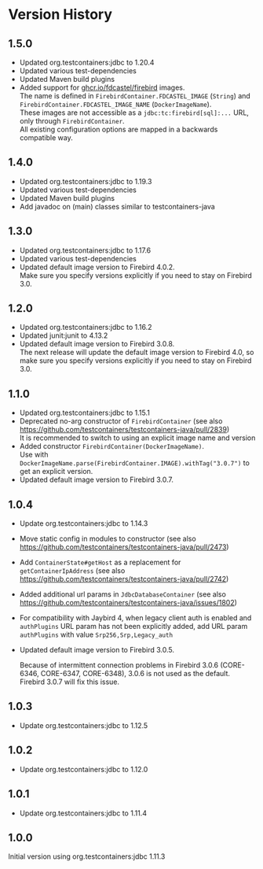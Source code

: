 Version History
===============

1.5.0
-----
- Updated org.testcontainers:jdbc to 1.20.4
- Updated various test-dependencies
- Updated Maven build plugins
- Added support for [ghcr.io/fdcastel/firebird](https://github.com/fdcastel/firebird-docker) images. \
  The name is defined in `FirebirdContainer.FDCASTEL_IMAGE` (`String`) and `FirebirdContainer.FDCASTEL_IMAGE_NAME` (`DockerImageName`). \
  These images are not accessible as a `jdbc:tc:firebird[sql]:...` URL, only through `FirebirdContainer`.\
  All existing configuration options are mapped in a backwards compatible way.

1.4.0
-----
- Updated org.testcontainers:jdbc to 1.19.3
- Updated various test-dependencies
- Updated Maven build plugins
- Add javadoc on (main) classes similar to testcontainers-java

1.3.0
-----
- Updated org.testcontainers:jdbc to 1.17.6
- Updated various test-dependencies
- Updated default image version to Firebird 4.0.2. \
  Make sure you specify versions explicitly if you need to stay on Firebird 3.0.

1.2.0
-----
- Updated org.testcontainers:jdbc to 1.16.2
- Updated junit:junit to 4.13.2
- Updated default image version to Firebird 3.0.8. \
  The next release will update the default image version to Firebird 4.0, so make sure you specify versions explicitly if you need to stay on Firebird 3.0.

1.1.0
-----
- Updated org.testcontainers:jdbc to 1.15.1
- Deprecated no-arg constructor of `FirebirdContainer` (see also <https://github.com/testcontainers/testcontainers-java/pull/2839>) \
  It is recommended to switch to using an explicit image name and version
- Added constructor `FirebirdContainer(DockerImageName)`. \
  Use with `DockerImageName.parse(FirebirdContainer.IMAGE).withTag("3.0.7")` to get an explicit version.
- Updated default image version to Firebird 3.0.7.

1.0.4
-----

- Update org.testcontainers:jdbc to 1.14.3
- Move static config in modules to constructor (see also <https://github.com/testcontainers/testcontainers-java/pull/2473>)
- Add `ContainerState#getHost` as a replacement for `getContainerIpAddress` (see also <https://github.com/testcontainers/testcontainers-java/pull/2742>)
- Added additional url params in `JdbcDatabaseContainer` (see also <https://github.com/testcontainers/testcontainers-java/issues/1802>)
- For compatibility with Jaybird 4, when legacy client auth is enabled and `authPlugins` URL param has not been explicitly added, add URL param `authPlugins` with value `Srp256,Srp,Legacy_auth`
- Updated default image version to Firebird 3.0.5.

  Because of intermittent connection problems in Firebird 3.0.6 (CORE-6346, CORE-6347, CORE-6348), 3.0.6 is not used as the default. Firebird 3.0.7 will fix this issue. 

1.0.3
-----

- Update org.testcontainers:jdbc to 1.12.5

1.0.2
-----

- Update org.testcontainers:jdbc to 1.12.0

1.0.1
-----

- Update org.testcontainers:jdbc to 1.11.4

1.0.0
-----

Initial version using org.testcontainers:jdbc 1.11.3
